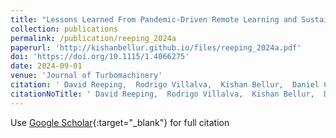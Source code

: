```yaml
---
title: "Lessons Learned From Pandemic-Driven Remote Learning and Sustaining Best Practices in Turbomachinery Laboratory Experiences"
collection: publications
permalink: /publication/reeping_2024a
paperurl: 'http://kishanbellur.github.io/files/reeping_2024a.pdf'
doi: 'https://doi.org/10.1115/1.4066275'
date: 2024-09-01
venue: 'Journal of Turbomachinery'
citation: ' David Reeping,  Rodrigo Villalva,  Kishan Bellur,  Daniel Cuppoletti,  Prashant Khare, &quot;Lessons Learned From Pandemic-Driven Remote Learning and Sustaining Best Practices in Turbomachinery Laboratory Experiences.&quot; Journal of Turbomachinery, 2024.'
citationNoTitle: ' David Reeping,  Rodrigo Villalva,  Kishan Bellur,  Daniel Cuppoletti,  Prashant Khare,  Journal of Turbomachinery, 2024.'
---
```

Use [Google Scholar](https://scholar.google.com/scholar?q=Lessons+Learned+From+Pandemic+Driven+Remote+Learning+and+Sustaining+Best+Practices+in+Turbomachinery+Laboratory+Experiences){:target="_blank"} for full citation